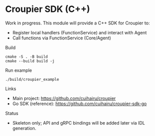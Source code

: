 # Croupier SDK (C++)

Work in progress. This module will provide a C++ SDK for Croupier to:
- Register local handlers (FunctionService) and interact with Agent
- Call functions via FunctionService (Core/Agent)

Build
```
cmake -S . -B build
cmake --build build -j
```

Run example
```
./build/croupier_example
```

Links
- Main project: https://github.com/cuihairu/croupier
- Go SDK (reference): https://github.com/cuihairu/croupier-sdk-go

Status
- Skeleton only; API and gRPC bindings will be added later via IDL generation.
